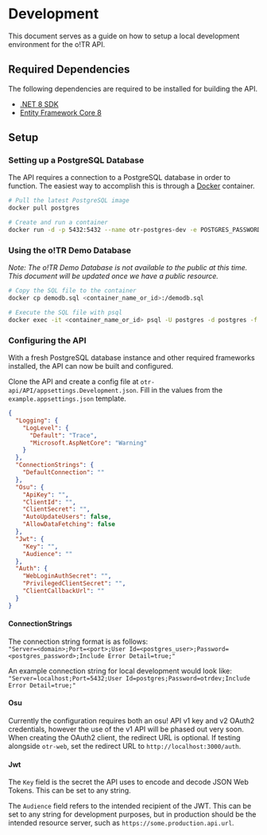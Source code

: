 # Development

This document serves as a guide on how to setup a local development environment for the o!TR API.

## Required Dependencies

The following dependencies are required to be installed for building the API.

- [.NET 8 SDK](https://dotnet.microsoft.com/en-us/download/dotnet/8.0)
- [Entity Framework Core 8](https://www.nuget.org/packages/Microsoft.EntityFrameworkCore)

## Setup

### Setting up a PostgreSQL Database

The API requires a connection to a PostgreSQL database in order to function. The easiest way to accomplish this is through a [Docker](https://www.docker.com/) container.

```sh
# Pull the latest PostgreSQL image
docker pull postgres

# Create and run a container
docker run -d -p 5432:5432 --name otr-postgres-dev -e POSTGRES_PASSWORD=<some_password> postgres
```

### Using the o!TR Demo Database

*Note: The o!TR Demo Database is not available to the public at this time. This document will be updated once we have a public resource.*

```sh
# Copy the SQL file to the container
docker cp demodb.sql <container_name_or_id>:/demodb.sql

# Execute the SQL file with psql
docker exec -it <container_name_or_id> psql -U postgres -d postgres -f /demodb.sql
```

### Configuring the API

With a fresh PostgreSQL database instance and other required frameworks installed, the API can now be built and configured.

Clone the API and create a config file at `otr-api/API/appsettings.Development.json`. Fill in the values from the `example.appsettings.json` template.

```json
{
  "Logging": {
    "LogLevel": {
      "Default": "Trace",
      "Microsoft.AspNetCore": "Warning"
    }
  },
  "ConnectionStrings": {
    "DefaultConnection": ""
  },
  "Osu": {
    "ApiKey": "",
    "ClientId": "",
    "ClientSecret": "",
    "AutoUpdateUsers": false,
    "AllowDataFetching": false
  },
  "Jwt": {
    "Key": "",
    "Audience": ""
  },
  "Auth": {
    "WebLoginAuthSecret": "",
    "PrivilegedClientSecret": "",
    "ClientCallbackUrl": ""
  }
}
```

#### ConnectionStrings

The connection string format is as follows:\
`"Server=<domain>;Port=<port>;User Id=<postgres_user>;Password=<postgres_password>;Include Error Detail=true;"`

An example connection string for local development would look like:\
`"Server=localhost;Port=5432;User Id=postgres;Password=otrdev;Include Error Detail=true;"`

#### Osu

Currently the configuration requires both an osu! API v1 key and v2 OAuth2 credentials, however the use of the v1 API will be phased out very soon. When creating the OAuth2 client, the redirect URL is optional. If testing alongside `otr-web`, set the redirect URL to `http://localhost:3000/auth`.

#### Jwt

The `Key` field is the secret the API uses to encode and decode JSON Web Tokens. This can be set to any string.

The `Audience` field refers to the intended recipient of the JWT. This can be set to any string for development purposes, but in production should be the intended resource server, such as `https://some.production.api.url`.
